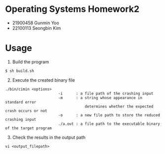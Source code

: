 # Operating Systems Homework2
* 21900458 Gunmin Yoo
* 22100113 Seongbin Kim

# Usage
1. Build the program
```
$ sh build.sh
```
2. Execute the created binary file
```
./bin/cimin <options>
						-i 		: a file path of the crashing input
						-m 		: a string whose appearance in standard error
									determines whether the expected crash occurs or not
						-o 		: a new file path to store the reduced crashing input
						./a.out : a file path to the executable binary of the target program
```
3. Check the results in the output path
```
vi <output_filepath>
```

